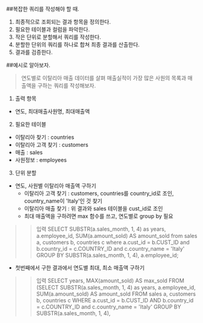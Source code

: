 ##복잡한 쿼리를 작성해야 할 때.

1. 최종적으로 조회되는 결과 항목을 정의한다.
2. 필요한 테이블과 컬럼을 파악한다.
3. 작은 단위로 분할해서 쿼리를 작성한다.
4. 분할한 단위의 쿼리를 하나로 합쳐 최종 결과를 산출한다.
5. 결과를 검증한다.


##예시로 알아보자.

>연도별로 이탈리아 매출 데이터를 살펴 매출실적이 가장 많은 사원의 목록과 매출액을 구하는 쿼리를 작성해보자.

1. 출력 항목
* 연도, 최대매출사원명, 최대매출액


2. 필요한 테이블
* 이탈리아 찾기 : countries
* 이탈리아 고객 찾기 : customers
* 매출 : sales
* 사원정보 : employees


3. 단위 분할
* 연도, 사원별 이탈리아 매출액 구하기
  * 이탈리아 고객 찾기 : customers, countries를 country_id로 조인, country_name이 'Italy'인 것 찾기
  * 이탈리아 매출 찾기 : 위 결과와 sales 테이블을 cust_id로 조인
  * 최대 매출액을 구하려면 max 함수를 쓰고, 연도별로 group by 필요
  
>> 입력
    SELECT SUBSTR(a.sales_month, 1, 4) as years,
      a.employee_id, 
      SUM(a.amount_sold) AS amount_sold
    from sales a,
      customers b,
      countries c
    where a.cust_id = b.CUST_ID
      and b.country_id = c.COUNTRY_ID
      and c.country_name = 'Italy'
    GROUP BY SUBSTR(a.sales_month, 1, 4), a.employee_id;
    

* 첫번째에서 구한 결과에서 연도별 최대, 최소 매출액 구하기

>>입력
    SELECT years,
      MAX(amount_sold) AS max_sold
    FROM (SELECT SUBSTR(a.sales_month, 1, 4) as years,
                a.employee_id,
                SUM(a.amount_sold) AS amount_sold
          FROM sales a,
              customers b,
              countries c
          WHERE a.cust_id = b.CUST_ID
            AND b.country_id = c.COUNTRY_ID
            and c.country_name = 'Italy'
          GROUP BY SUBSTR(a.sales_month, 1, 4), 


